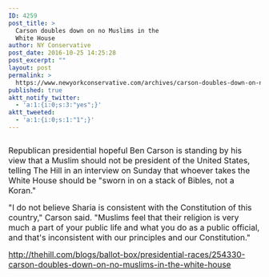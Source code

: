 ```yaml
---
ID: 4259
post_title: >
  Carson doubles down on no Muslims in the
  White House
author: NY Conservative
post_date: 2016-10-25 14:25:28
post_excerpt: ""
layout: post
permalink: >
  https://www.newyorkconservative.com/archives/carson-doubles-down-on-no-muslims-in-the-white-house/
published: true
aktt_notify_twitter:
  - 'a:1:{i:0;s:3:"yes";}'
aktt_tweeted:
  - 'a:1:{i:0;s:1:"1";}'
---
```

<p><img src="http://www.newyorkconservative.com/wp-content/uploads/2015/09/092115_0022_Carsondoubl1.jpg" alt="" />
	</p><p><span style="font-size:12pt">Republican presidential hopeful Ben Carson is standing by his view that a Muslim should not be president of the United States, telling The Hill in an interview on Sunday that whoever takes the White House should be "sworn in on a stack of Bibles, not a Koran."
</span></p><p><span style="font-size:12pt">"I do not believe Sharia is consistent with the Constitution of this country," Carson said. "Muslims feel that their religion is very much a part of your public life and what you do as a public official, and that's inconsistent with our principles and our Constitution."
</span></p><p><a href="http://thehill.com/blogs/ballot-box/presidential-races/254330-carson-doubles-down-on-no-muslims-in-the-white-house"><span style="font-size:12pt">http://thehill.com/blogs/ballot-box/presidential-races/254330-carson-doubles-down-on-no-muslims-in-the-white-house</span></a><span style="font-size:12pt">
		</span></p>